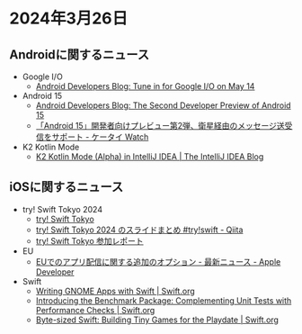 # 2024年3月26日
## Androidに関するニュース
- Google I/O
  - [Android Developers Blog: Tune in for Google I/O on May 14](https://android-developers.googleblog.com/2024/03/google-io-24-save-the-date.html)
- Android 15
  - [Android Developers Blog: The Second Developer Preview of Android 15](https://android-developers.googleblog.com/2024/03/the-second-developer-preview-of-android-15.html)
  - [「Android 15」開発者向けプレビュー第2弾、衛星経由のメッセージ送受信をサポート - ケータイ Watch](https://k-tai.watch.impress.co.jp/docs/news/1578411.html)
- K2 Kotlin Mode
  - [K2 Kotlin Mode (Alpha) in IntelliJ IDEA | The IntelliJ IDEA Blog](https://blog.jetbrains.com/idea/2024/03/k2-kotlin-mode-alpha-in-intellij-idea/)

## iOSに関するニュース
- try! Swift Tokyo 2024
  - [try! Swift Tokyo](https://tryswift.jp)
  - [try! Swift Tokyo 2024 のスライドまとめ #try!swift - Qiita](https://qiita.com/hcrane/items/34bed0999bbfbb44c87f)
  - [try! Swift Tokyo 参加レポート](https://techblog.lycorp.co.jp/ja/20240326a)
- EU
  - [EUでのアプリ配信に関する追加のオプション - 最新ニュース - Apple Developer](https://developer.apple.com/jp/news/?id=8c1m8hqt)
- Swift
  - [Writing GNOME Apps with Swift | Swift.org](https://www.swift.org/blog/adwaita-swift/)
  - [Introducing the Benchmark Package: Complementing Unit Tests with Performance Checks | Swift.org](https://www.swift.org/blog/benchmarks/)
  - [Byte-sized Swift: Building Tiny Games for the Playdate | Swift.org](https://www.swift.org/blog/byte-sized-swift-tiny-games-playdate/)
